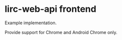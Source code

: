 lirc-web-api frontend
===

Example implementation.

Provide support for Chrome and Android Chrome only.
